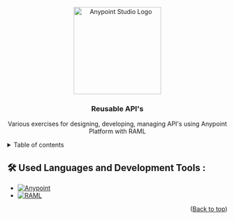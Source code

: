 <a name="readme-top"></a>
<p align="center">
  <a href="https://www.mulesoft.com/platform/anypoint-platform-features" target="blank"><img src="http://mule4.workshop.tools.mulesoft.com/modules/_images/module2_lab1_step1_1_studio_logo.png" width="200" alt="Anypoint Studio Logo" /></a>
</p>
<h3 align='center'>Reusable API's</h3>
  <p align="center">Various exercises for designing, developing, managing API's using Anypoint Platform with RAML</p>

<details>
<summary>Table of contents</summary>
  
<ul>
 <li><a href="#used-development-tools">Included Development Tools</a></li>
  </ul>
  
</details>

## :hammer_and_wrench: Used Languages and Development Tools :
- [![Anypoint][Anypoint]][Anypoint-url]
- [![RAML][RAML]][RAML-url]
<p align="right">(<a href="#readme-top">Back to top</a>)</p>

[Anypoint]: https://custom-icon-badges.demolab.com/badge/Anypoint-54564f?style=for-the-badge&logo=anypoint
[Anypoint-url]: https://anypoint.mulesoft.com
[RAML]: https://custom-icon-badges.demolab.com/badge/RAML-468295?style=for-the-badge&logo=raml-min
[RAML-url]: https://raml.org/
